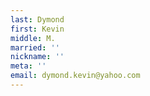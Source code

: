 ```yaml
---
last: Dymond
first: Kevin
middle: M.
married: ''
nickname: ''
meta: ''
email: dymond.kevin@yahoo.com
---
```

